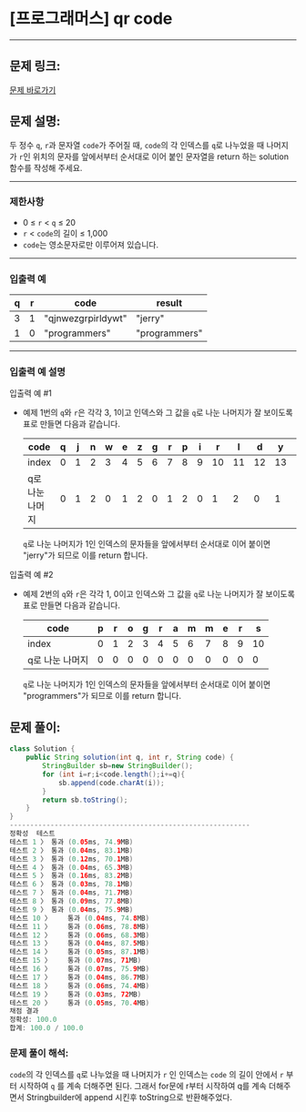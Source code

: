 # [프로그래머스] qr code

---

## 문제 링크:

[문제 바로가기](https://school.programmers.co.kr/learn/courses/30/lessons/181903)

## 문제 설명:

두 정수 `q`, `r`과 문자열 `code`가 주어질 때, `code`의 각 인덱스를 `q`로 나누었을 때 나머지가 `r`인 위치의 문자를 앞에서부터 순서대로 이어 붙인 문자열을 return 하는 solution 함수를 작성해 주세요.

---

### 제한사항

- 0 ≤ `r` < `q` ≤ 20
- `r` < `code`의 길이 ≤ 1,000
- `code`는 영소문자로만 이루어져 있습니다.

---

### 입출력 예

| q | r | code | result |
| --- | --- | --- | --- |
| 3 | 1 | "qjnwezgrpirldywt" | "jerry" |
| 1 | 0 | "programmers" | "programmers" |

---

### 입출력 예 설명

입출력 예 #1

- 예제 1번의 `q`와 `r`은 각각 3, 1이고 인덱스와 그 값을 `q`로 나눈 나머지가 잘 보이도록 표로 만들면 다음과 같습니다.
    
    
    | code | q | j | n | w | e | z | g | r | p | i | r | l | d | y | w | t |
    | --- | --- | --- | --- | --- | --- | --- | --- | --- | --- | --- | --- | --- | --- | --- | --- | --- |
    | index | 0 | 1 | 2 | 3 | 4 | 5 | 6 | 7 | 8 | 9 | 10 | 11 | 12 | 13 | 14 | 15 |
    | q로 나눈 나머지 | 0 | 1 | 2 | 0 | 1 | 2 | 0 | 1 | 2 | 0 | 1 | 2 | 0 | 1 | 2 | 0 |
    
    `q`로 나눈 나머지가 1인 인덱스의 문자들을 앞에서부터 순서대로 이어 붙이면 "jerry"가 되므로 이를 return 합니다.
    

입출력 예 #2

- 예제 2번의 `q`와 `r`은 각각 1, 0이고 인덱스와 그 값을 `q`로 나눈 나머지가 잘 보이도록 표로 만들면 다음과 같습니다.
    
    
    | code | p | r | o | g | r | a | m | m | e | r | s |
    | --- | --- | --- | --- | --- | --- | --- | --- | --- | --- | --- | --- |
    | index | 0 | 1 | 2 | 3 | 4 | 5 | 6 | 7 | 8 | 9 | 10 |
    | q로 나눈 나머지 | 0 | 0 | 0 | 0 | 0 | 0 | 0 | 0 | 0 | 0 | 0 |
    
    `q`로 나눈 나머지가 1인 인덱스의 문자들을 앞에서부터 순서대로 이어 붙이면 "programmers"가 되므로 이를 return 합니다.
    

## 문제 풀이:

```java
class Solution {
    public String solution(int q, int r, String code) {
        StringBuilder sb=new StringBuilder();
        for (int i=r;i<code.length();i+=q){
            sb.append(code.charAt(i));
        }
        return sb.toString();
    }
}
-----------------------------------------------------------
정확성  테스트
테스트 1 〉	통과 (0.05ms, 74.9MB)
테스트 2 〉	통과 (0.04ms, 83.1MB)
테스트 3 〉	통과 (0.12ms, 70.1MB)
테스트 4 〉	통과 (0.04ms, 65.3MB)
테스트 5 〉	통과 (0.16ms, 83.2MB)
테스트 6 〉	통과 (0.03ms, 78.1MB)
테스트 7 〉	통과 (0.04ms, 71.7MB)
테스트 8 〉	통과 (0.09ms, 77.8MB)
테스트 9 〉	통과 (0.04ms, 75.9MB)
테스트 10 〉	통과 (0.04ms, 74.8MB)
테스트 11 〉	통과 (0.06ms, 78.8MB)
테스트 12 〉	통과 (0.06ms, 68.3MB)
테스트 13 〉	통과 (0.04ms, 87.5MB)
테스트 14 〉	통과 (0.05ms, 87.1MB)
테스트 15 〉	통과 (0.07ms, 71MB)
테스트 16 〉	통과 (0.07ms, 75.9MB)
테스트 17 〉	통과 (0.04ms, 86.7MB)
테스트 18 〉	통과 (0.06ms, 74.4MB)
테스트 19 〉	통과 (0.03ms, 72MB)
테스트 20 〉	통과 (0.05ms, 70.4MB)
채점 결과
정확성: 100.0
합계: 100.0 / 100.0
```

### **문제 풀이 해석:**

`code`의 각 인덱스를 `q`로 나누었을 때 나머지가 `r` 인 인덱스는 `code` 의 길이 안에서 `r` 부터 시작하여 `q` 를 계속 더해주면 된다. 그래서 for문에 r부터 시작하여 q를 계속 더해주면서 Stringbuilder에 append 시킨후 toString으로 반환해주었다.